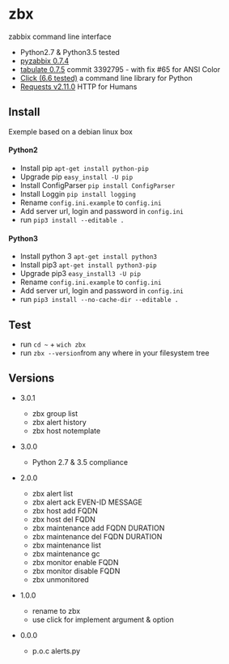 # zbx 
zabbix command line interface 
- Python2.7 & Python3.5 tested
- [pyzabbix 0.7.4](https://github.com/lukecyca/pyzabbix)
- [tabulate 0.7.5](https://bitbucket.org/cesan3/python-tabulate) commit 3392795 - with fix #65 for ANSI Color
- [Click (6.6 tested)](https://github.com/pallets/click) a command line library for Python
- [Requests v2.11.0](https://github.com/kennethreitz/requests) HTTP for Humans

## Install
Exemple based on a debian linux box

#### Python2
- Install pip `apt-get install python-pip`
- Upgrade pip `easy_install -U pip`
- Install ConfigParser `pip install ConfigParser`
- Install Loggin `pip install logging`
- Rename `config.ini.example` to `config.ini`
- Add server url, login and password in `config.ini`
- run `pip3 install --editable .`

#### Python3
- Install python 3 `apt-get install python3` 
- Install pip3 `apt-get install python3-pip`
- Upgrade pip3 `easy_install3 -U pip`
- Rename `config.ini.example` to `config.ini`
- Add server url, login and password in `config.ini`
- run `pip3 install --no-cache-dir --editable .`

## Test
- run `cd ~` + `wich zbx` 
- run `zbx --version`from any where in your filesystem tree

## Versions
- 3.0.1
  - zbx group list
  - zbx alert history
  - zbx host notemplate
- 3.0.0
  - Python 2.7 & 3.5 compliance
- 2.0.0
  - zbx alert list
  - zbx alert ack EVEN-ID MESSAGE
  - zbx host add FQDN
  - zbx host del FQDN
  - zbx maintenance add FQDN DURATION
  - zbx maintenance del FQDN DURATION
  - zbx maintenance list
  - zbx maintenance gc
  - zbx monitor enable FQDN
  - zbx monitor disable FQDN
  - zbx unmonitored

- 1.0.0
	- rename to zbx
	- use click for implement argument & option 
- 0.0.0
	- p.o.c alerts.py
